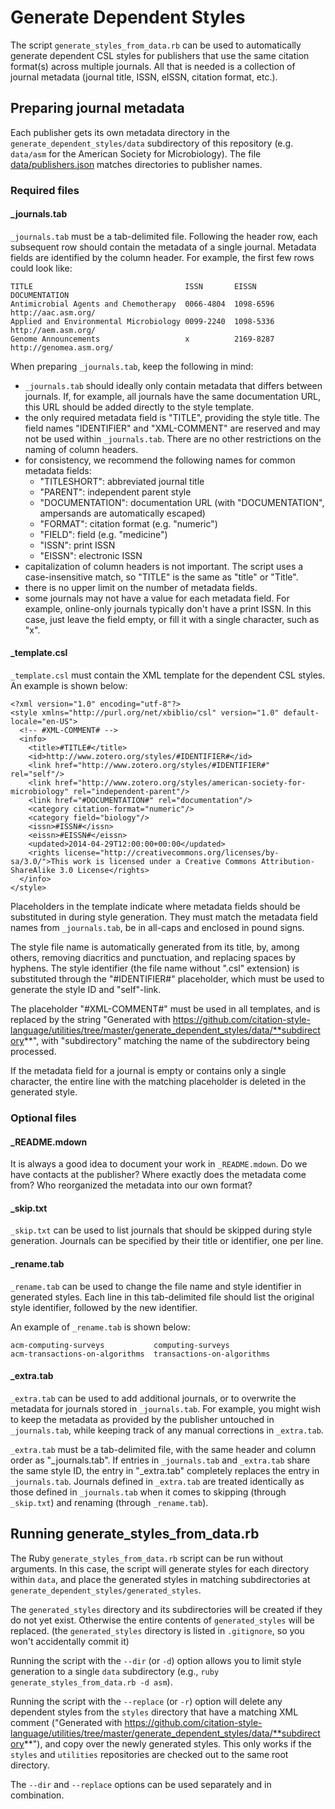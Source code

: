 # Generate Dependent Styles
The script  `generate_styles_from_data.rb` can be used to automatically generate dependent CSL styles for publishers that use the same citation format(s) across multiple journals. All that is needed is a collection of journal metadata (journal title, ISSN, eISSN, citation format, etc.).

## Preparing journal metadata
Each publisher gets its own metadata directory in the `generate_dependent_styles/data` subdirectory of this repository (e.g. `data/asm` for the American Society for Microbiology). The file [data/publishers.json](https://github.com/citation-style-language/utilities/blob/master/generate_dependent_styles/data/publishers.json) matches directories to publisher names.

### Required files

#### _journals.tab
`_journals.tab` must be a tab-delimited file. Following the header row, each subsequent row should contain the metadata of a single journal. Metadata fields are identified by the column header. For example, the first few rows could look like:

    TITLE                                  ISSN       EISSN      DOCUMENTATION
    Antimicrobial Agents and Chemotherapy  0066-4804  1098-6596  http://aac.asm.org/
    Applied and Environmental Microbiology 0099-2240  1098-5336  http://aem.asm.org/
    Genome Announcements                   x          2169-8287  http://genomea.asm.org/

When preparing `_journals.tab`, keep the following in mind:

- `_journals.tab` should ideally only contain metadata that differs between journals. If, for example, all journals have the same documentation URL, this URL should be added directly to the style template.
- the only required metadata field is "TITLE", providing the style title. The field names "IDENTIFIER" and "XML-COMMENT" are reserved and may not be used within `_journals.tab`. There are no other restrictions on the naming of column headers.
- for consistency, we recommend the following names for common metadata fields:
  - "TITLESHORT": abbreviated journal title
  - "PARENT": independent parent style
  - "DOCUMENTATION": documentation URL (with "DOCUMENTATION", ampersands are automatically escaped)
  - "FORMAT": citation format (e.g. "numeric")
  - "FIELD": field (e.g. "medicine")
  - "ISSN": print ISSN
  - "EISSN": electronic ISSN
- capitalization of column headers is not important. The script uses a case-insensitive match, so "TITLE" is the same as "title" or "Title".
- there is no upper limit on the number of metadata fields.
- some journals may not have a value for each metadata field. For example, online-only journals typically don't have a print ISSN. In this case, just leave the field empty, or fill it with a single character, such as "x". 

#### _template.csl

`_template.csl` must contain the XML template for the dependent CSL styles. An example is shown below:

    <?xml version="1.0" encoding="utf-8"?>
    <style xmlns="http://purl.org/net/xbiblio/csl" version="1.0" default-locale="en-US">
      <!-- #XML-COMMENT# -->
      <info>
        <title>#TITLE#</title>
        <id>http://www.zotero.org/styles/#IDENTIFIER#</id>
        <link href="http://www.zotero.org/styles/#IDENTIFIER#" rel="self"/>
        <link href="http://www.zotero.org/styles/american-society-for-microbiology" rel="independent-parent"/>
        <link href="#DOCUMENTATION#" rel="documentation"/>
        <category citation-format="numeric"/>
        <category field="biology"/>
        <issn>#ISSN#</issn>
        <eissn>#EISSN#</eissn>
        <updated>2014-04-29T12:00:00+00:00</updated>
        <rights license="http://creativecommons.org/licenses/by-sa/3.0/">This work is licensed under a Creative Commons Attribution-ShareAlike 3.0 License</rights>
      </info>
    </style>

Placeholders in the template indicate where metadata fields should be substituted in during style generation. They must match the metadata field names from `_journals.tab`, be in all-caps and enclosed in pound signs.

The style file name is automatically generated from its title, by, among others, removing diacritics and punctuation, and replacing spaces by hyphens. The style identifier (the file name without ".csl" extension) is substituted through the "#IDENTIFIER#" placeholder, which must be used to generate the style ID and "self"-link.

The placeholder "#XML-COMMENT#" must be used in all templates, and is replaced by the string "Generated with https://github.com/citation-style-language/utilities/tree/master/generate_dependent_styles/data/**subdirectory**", with "subdirectory" matching the name of the subdirectory being processed.

If the metadata field for a journal is empty or contains only a single character, the entire line with the matching placeholder is deleted in the generated style.

### Optional files

#### _README.mdown

It is always a good idea to document your work in `_README.mdown`. Do we have contacts at the publisher? Where exactly does the metadata come from? Who reorganized the metadata into our own format?

#### _skip.txt

`_skip.txt` can be used to list journals that should be skipped during style generation. Journals can be specified by their title or identifier, one per line.

#### _rename.tab

`_rename.tab` can be used to change the file name and style identifier in generated styles. Each line in this tab-delimited file should list the original style identifier, followed by the new identifier.

An example of `_rename.tab` is shown below:

    acm-computing-surveys           computing-surveys
    acm-transactions-on-algorithms  transactions-on-algorithms

#### _extra.tab

`_extra.tab` can be used to add additional journals, or to overwrite the metadata for journals stored in `_journals.tab`. For example, you might wish to keep the metadata as provided by the publisher untouched in `_journals.tab`, while keeping track of any manual corrections in `_extra.tab`.

`_extra.tab`  must be a tab-delimited file, with the same header and column order as "_journals.tab". If entries in `_journals.tab` and `_extra.tab` share the same style ID, the entry in "_extra.tab" completely replaces the entry in `_journals.tab`. Journals defined in `_extra.tab` are treated identically as those defined in `_journals.tab` when it comes to skipping (through `_skip.txt`) and renaming (through `_rename.tab`).

## Running generate_styles_from_data.rb

The Ruby `generate_styles_from_data.rb` script can be run without arguments. In this case, the script will generate styles for each directory within `data`, and place the generated styles in matching subdirectories at `generate_dependent_styles/generated_styles`.

The `generated_styles` directory and its subdirectories will be created if they do not yet exist. Otherwise the entire contents of `generated_styles` will be replaced. (the `generated_styles` directory is listed in `.gitignore`, so you won't accidentally commit it)

Running the script with the `--dir` (or `-d`) option allows you to limit style generation to a single `data` subdirectory (e.g., `ruby generate_styles_from_data.rb -d asm`).

Running the script with the `--replace` (or `-r`) option will delete any dependent styles from the `styles` directory that have a matching XML comment ("Generated with https://github.com/citation-style-language/utilities/tree/master/generate_dependent_styles/data/**subdirectory**"), and copy over the newly generated styles. This only works if the `styles` and `utilities` repositories are checked out to the same root directory.

The `--dir` and `--replace` options can be used separately and in combination. 
